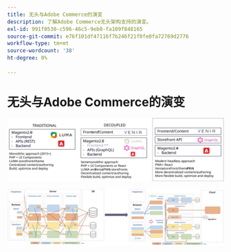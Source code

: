 ```yaml
---
title: 无头与Adobe Commerce的演变
description: 了解Adobe Commerce无头架构支持的演变。
exl-id: 991f0530-c596-46c5-9eb0-fa109f848165
source-git-commit: e76f101df47116f7b246f21f0fe0fa72769d2776
workflow-type: tm+mt
source-wordcount: '38'
ht-degree: 0%

---
```


# 无头与Adobe Commerce的演变

![传统、解耦和无头商务体系结构的比较](../../../assets/playbooks/headless-evolution-table.svg)

![传统、解耦和无头商务体系结构的比较](../../../assets/playbooks/headless-evolution-diagram.svg)

